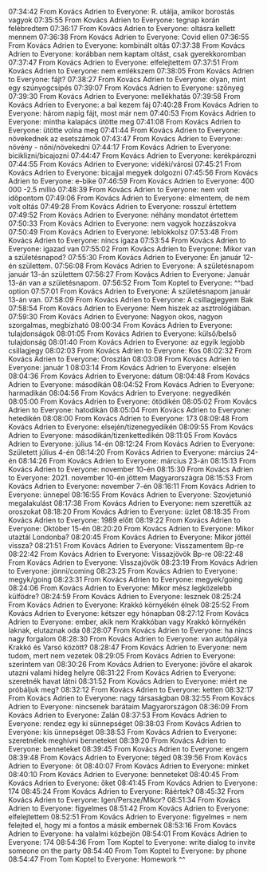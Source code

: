 07:34:42 From Kovács Adrien to Everyone:
	R. utálja, amikor borostás vagyok
07:35:55 From Kovács Adrien to Everyone:
	tegnap korán felébredtem
07:36:17 From Kovács Adrien to Everyone:
	oltásra kellett mennem
07:36:38 From Kovács Adrien to Everyone:
	Covid ellen
07:36:55 From Kovács Adrien to Everyone:
	kombinált oltás
07:37:38 From Kovács Adrien to Everyone:
	korábban nem kaptam oltást, csak gyerekkoromban
07:37:47 From Kovács Adrien to Everyone:
	elfelejtettem
07:37:51 From Kovács Adrien to Everyone:
	nem emlékszem
07:38:05 From Kovács Adrien to Everyone:
	fájt?
07:38:27 From Kovács Adrien to Everyone:
	olyan, mint egy szúnyogcsípés
07:39:07 From Kovács Adrien to Everyone:
	szőnyeg
07:39:30 From Kovács Adrien to Everyone:
	mellékhatás
07:39:58 From Kovács Adrien to Everyone:
	a bal kezem fáj
07:40:28 From Kovács Adrien to Everyone:
	három napig fájt, most már nem
07:40:53 From Kovács Adrien to Everyone:
	mintha kalapács ütötte meg
07:41:08 From Kovács Adrien to Everyone:
	ütötte volna meg
07:41:44 From Kovács Adrien to Everyone:
	növekednek az esetszámok
07:43:47 From Kovács Adrien to Everyone:
	növény - nőni/növekedni
07:44:17 From Kovács Adrien to Everyone:
	biciklizni/bicajozni
07:44:47 From Kovács Adrien to Everyone:
	kerékpározni
07:44:55 From Kovács Adrien to Everyone:
	vidéki/városi
07:45:21 From Kovács Adrien to Everyone:
	bicajjal megyek dolgozni
07:45:56 From Kovács Adrien to Everyone:
	e-bike
07:46:59 From Kovács Adrien to Everyone:
	400 000 -2.5 millió
07:48:39 From Kovács Adrien to Everyone:
	nem volt időpontom
07:49:06 From Kovács Adrien to Everyone:
	elmentem, de nem volt oltás
07:49:28 From Kovács Adrien to Everyone:
	rosszul értettem
07:49:52 From Kovács Adrien to Everyone:
	néhány mondatot értettem
07:50:33 From Kovács Adrien to Everyone:
	nem vagyok hozzászokva
07:50:49 From Kovács Adrien to Everyone:
	leblokkolsz
07:53:48 From Kovács Adrien to Everyone:
	nincs igaza
07:53:54 From Kovács Adrien to Everyone:
	igazad van
07:55:02 From Kovács Adrien to Everyone:
	Mikor van a születésnapod?
07:55:30 From Kovács Adrien to Everyone:
	Én január 12-én születtem.
07:56:08 From Kovács Adrien to Everyone:
	A születésnapom január 13-án születtem
07:56:27 From Kovács Adrien to Everyone:
	Január 13-án van a születésnapom.
07:56:52 From Tom Koptel to Everyone:
	^^bad option
07:57:01 From Kovács Adrien to Everyone:
	A születésnapom január 13-án van.
07:58:09 From Kovács Adrien to Everyone:
	A csillagjegyem Bak
07:58:54 From Kovács Adrien to Everyone:
	Nem hiszek az asztrológiában.
07:59:30 From Kovács Adrien to Everyone:
	Nagyon okos, nagyon szorgalmas, megbízható
08:00:34 From Kovács Adrien to Everyone:
	tulajdonságok
08:01:05 From Kovács Adrien to Everyone:
	külső/belső tulajdonság
08:01:40 From Kovács Adrien to Everyone:
	az egyik legjobb csillagjegy
08:02:03 From Kovács Adrien to Everyone:
	Kos
08:02:32 From Kovács Adrien to Everyone:
	Oroszlán
08:03:08 From Kovács Adrien to Everyone:
	január 1
08:03:14 From Kovács Adrien to Everyone:
	elsején
08:04:36 From Kovács Adrien to Everyone:
	dátum
08:04:48 From Kovács Adrien to Everyone:
	másodikán
08:04:52 From Kovács Adrien to Everyone:
	harmadikán
08:04:56 From Kovács Adrien to Everyone:
	negyedikén
08:05:00 From Kovács Adrien to Everyone:
	ötödikén
08:05:02 From Kovács Adrien to Everyone:
	hatodikán
08:05:04 From Kovács Adrien to Everyone:
	hetedikén
08:08:00 From Kovács Adrien to Everyone:
	173
08:09:48 From Kovács Adrien to Everyone:
	elsején/tizenegyedikén
08:09:55 From Kovács Adrien to Everyone:
	másodikán/tizenkettedikén
08:11:05 From Kovács Adrien to Everyone:
	július 14-én
08:12:24 From Kovács Adrien to Everyone:
	Született július 4-én
08:14:20 From Kovács Adrien to Everyone:
	március 24-én
08:14:26 From Kovács Adrien to Everyone:
	március 23-án
08:15:13 From Kovács Adrien to Everyone:
	november 10-én
08:15:30 From Kovács Adrien to Everyone:
	2021. november 10-én jöttem Magyarországra
08:15:53 From Kovács Adrien to Everyone:
	november 7-én
08:16:11 From Kovács Adrien to Everyone:
	ünnepel
08:16:55 From Kovács Adrien to Everyone:
	Szovjetunió megalakulást
08:17:38 From Kovács Adrien to Everyone:
	nem szerettük az oroszokat
08:18:20 From Kovács Adrien to Everyone:
	üzlet
08:18:35 From Kovács Adrien to Everyone:
	1989 előtt
08:19:22 From Kovács Adrien to Everyone:
	Október 15-én
08:20:20 From Kovács Adrien to Everyone:
	Mikor utaztál Londonba?
08:20:45 From Kovács Adrien to Everyone:
	Mikor jöttél vissza?
08:21:51 From Kovács Adrien to Everyone:
	Visszamentem Bp-re
08:22:42 From Kovács Adrien to Everyone:
	Vissazjövök Bp-re
08:22:48 From Kovács Adrien to Everyone:
	Visszajövök
08:23:19 From Kovács Adrien to Everyone:
	jönni/coming
08:23:25 From Kovács Adrien to Everyone:
	megyk/going
08:23:31 From Kovács Adrien to Everyone:
	megyek/going
08:24:06 From Kovács Adrien to Everyone:
	Mikor mész legközelebb külfödre?
08:24:59 From Kovács Adrien to Everyone:
	lesznek
08:25:24 From Kovács Adrien to Everyone:
	Krakkó környékén élnek
08:25:52 From Kovács Adrien to Everyone:
	kétszer egy hónapban
08:27:12 From Kovács Adrien to Everyone:
	ember, akik nem Krakkóban vagy Krakkó környékén laknak, elutaznak oda
08:28:07 From Kovács Adrien to Everyone:
	ha nincs nagy forgalom
08:28:30 From Kovács Adrien to Everyone:
	van autópálya Krakkó és Varsó között?
08:28:47 From Kovács Adrien to Everyone:
	nem tudom, mert nem vezetek
08:29:05 From Kovács Adrien to Everyone:
	szerintem van
08:30:26 From Kovács Adrien to Everyone:
	jövőre el akarok utazni valami hideg helyre
08:31:22 From Kovács Adrien to Everyone:
	szeretnék havat látni
08:31:52 From Kovács Adrien to Everyone:
	miért ne próbáljuk meg?
08:32:12 From Kovács Adrien to Everyone:
	ketten
08:32:17 From Kovács Adrien to Everyone:
	nagy társaságban
08:32:55 From Kovács Adrien to Everyone:
	nincsenek barátaim Magyarországon
08:36:09 From Kovács Adrien to Everyone:
	Zalán
08:37:53 From Kovács Adrien to Everyone:
	rendez egy ki sünnepséget
08:38:03 From Kovács Adrien to Everyone:
	kis ünnepséget
08:38:53 From Kovács Adrien to Everyone:
	szeretnélek meghívni benneteket
08:39:20 From Kovács Adrien to Everyone:
	benneteket
08:39:45 From Kovács Adrien to Everyone:
	engem
08:39:48 From Kovács Adrien to Everyone:
	téged
08:39:56 From Kovács Adrien to Everyone:
	őt
08:40:07 From Kovács Adrien to Everyone:
	minket
08:40:10 From Kovács Adrien to Everyone:
	benneteket
08:40:45 From Kovács Adrien to Everyone:
	őket
08:41:45 From Kovács Adrien to Everyone:
	174
08:45:24 From Kovács Adrien to Everyone:
	Ráértek?
08:45:32 From Kovács Adrien to Everyone:
	Igen/Persze/MIkor?
08:51:34 From Kovács Adrien to Everyone:
	figyelmes
08:51:42 From Kovács Adrien to Everyone:
	elfelejtettem
08:52:51 From Kovács Adrien to Everyone:
	figyelmes = nem felejted el, hogy mi a fontos a másik embernek
08:53:16 From Kovács Adrien to Everyone:
	ha valalmi közbejön
08:54:01 From Kovács Adrien to Everyone:
	174
08:54:36 From Tom Koptel to Everyone:
	write dialog to invite someone on the party
08:54:40 From Tom Koptel to Everyone:
	by phone
08:54:47 From Tom Koptel to Everyone:
	Homework ^^
